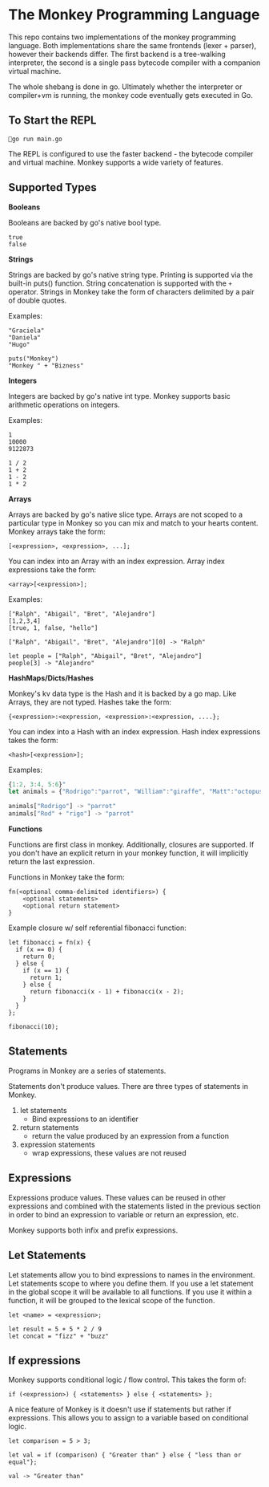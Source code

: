 # The Monkey Programming Language

This repo contains two implementations of the monkey programming language. Both implementations share the same frontends (lexer + parser), however their backends differ. The first backend is a tree-walking interpreter, the second is a single pass bytecode compiler with a companion virtual machine.

The whole shebang is done in go. Ultimately whether the interpreter or compiler+vm is running, the monkey code eventually gets executed in Go.

## To Start the REPL
`go run main.go`

The REPL is configured to use the faster backend - the bytecode compiler and virtual machine. Monkey supports a wide variety of features.

## Supported Types

**Booleans**

Booleans are backed by go's native bool type.


```
true
false
```

**Strings**

Strings are backed by go's native string type. Printing is supported via the built-in puts() function. String concatenation is supported with the `+` operator. Strings in Monkey take the form of characters delimited by a pair of double quotes.

Examples:


```
"Graciela"
"Daniela"
"Hugo"

puts("Monkey")
"Monkey " + "Bizness"
```

**Integers**

Integers are backed by go's native int type. Monkey supports basic arithmetic operations on integers.

Examples:


```
1
10000
9122873

1 / 2
1 + 2
1 - 2
1 * 2
```

**Arrays**

Arrays are backed by go's native slice type. Arrays are not scoped to a particular type in Monkey so you can mix and match to your hearts content. Monkey arrays take the form:

`[<expression>, <expression>, ...];`

You can index into an Array with an index expression. Array index expressions take the form:

 `<array>[<expression>];`

Examples:


```
["Ralph", "Abigail", "Bret", "Alejandro"]
[1,2,3,4]
[true, 1, false, "hello"]

["Ralph", "Abigail", "Bret", "Alejandro"][0] -> "Ralph"

let people = ["Ralph", "Abigail", "Bret", "Alejandro"]
people[3] -> "Alejandro"
```


**HashMaps/Dicts/Hashes**

Monkey's kv data type is the Hash and it is backed by a go map. Like Arrays, they are not typed. Hashes take the form:

`{<expression>:<expression, <expression>:<expression, ....};`

You can index into a Hash with an index expression. Hash index expressions takes the form:

 `<hash>[<expression>];`

Examples:

```javascript
{1:2, 3:4, 5:6}"
let animals = {"Rodrigo":"parrot", "William":"giraffe", "Matt":"octopus"}"

animals["Rodrigo"] -> "parrot"
animals["Rod" + "rigo"] -> "parrot"

```

**Functions**

Functions are first class in monkey. Additionally, closures are supported. If you don't have an explicit return in your monkey function, it will implicitly return the last expression.

Functions in Monkey take the form:

```
fn(<optional comma-delimited identifiers>) {
    <optional statements>
    <optional return statement>
}
```

Example closure w/ self referential fibonacci function:

```
let fibonacci = fn(x) {
  if (x == 0) {
    return 0;
  } else {
    if (x == 1) {
      return 1;
    } else {
      return fibonacci(x - 1) + fibonacci(x - 2);
    }
  }
};

fibonacci(10);
```

## Statements

Programs in Monkey are a series of statements.

Statements don't produce values. There are three types of statements in Monkey.

1. let statements
    - Bind expressions to an identifier
2. return statements
    - return the value produced by an expression from a function
3. expression statements
    - wrap expressions, these values are not reused


## Expressions

Expressions produce values. These values can be reused in other expressions and combined with the statements listed in the previous section in order to bind an expression to variable or return an expression, etc.

Monkey supports both infix and prefix expressions.

## Let Statements

Let statements allow you to bind expressions to names in the environment. Let statements scope to where you define them. If you use a let statement in the global scope it will be available to all functions. If you use it within a function, it will be grouped to the lexical scope of the function.

`let <name> = <expression>;`

```
let result = 5 + 5 * 2 / 9
let concat = "fizz" + "buzz"
```


## If expressions

Monkey supports conditional logic / flow control. This takes the form of:

`if (<expression>) { <statements> } else { <statements> };`

A nice feature of Monkey is it doesn't use if statements but rather if expressions. This allows you to assign to a variable based on conditional logic.

```
let comparison = 5 > 3;

let val = if (comparison) { "Greater than" } else { "less than or equal"};

val -> "Greater than"
```